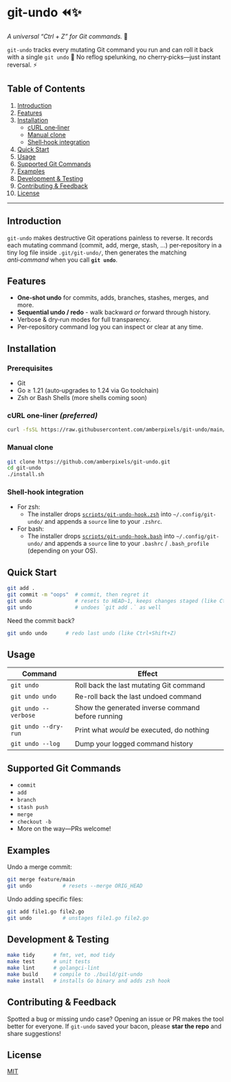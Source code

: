 # git-undo ⏪✨

*A universal “Ctrl + Z” for Git commands.* 🔄

`git-undo` tracks every mutating Git command you run and can roll it back with a single `git undo` 🚀
No reflog spelunking, no cherry‑picks—just instant reversal. ⚡

## Table of Contents
1. [Introduction](#introduction)
2. [Features](#features)
3. [Installation](#installation)
   - [cURL one‑liner](#curl-one-liner-preferred)
   - [Manual clone](#manual-clone)
   - [Shell‑hook integration](#shell-hook-integration)
4. [Quick Start](#quick-start)
5. [Usage](#usage)
6. [Supported Git Commands](#supported-git-commands)
7. [Examples](#examples)
8. [Development & Testing](#development--testing)
9. [Contributing & Feedback](#contributing--feedback)
10. [License](#license)

---

## Introduction
`git-undo` makes destructive Git operations painless to reverse.
It records each mutating command (commit, add, merge, stash, …) per‑repository in a tiny log file inside `.git/git-undo/`,
then generates the matching *anti‑command* when you call **`git undo`**.

## Features
- **One‑shot undo** for commits, adds, branches, stashes, merges, and more.
- **Sequential undo / redo** - walk backward *or* forward through history.
- Verbose & dry‑run modes for full transparency.
- Per‑repository command log you can inspect or clear at any time.

## Installation

### Prerequisites
* Git
* Go ≥ 1.21 (auto‑upgrades to 1.24 via Go toolchain)
* Zsh or Bash Shells (more shells coming soon)

### cURL one‑liner *(preferred)*

```bash
curl -fsSL https://raw.githubusercontent.com/amberpixels/git-undo/main/install.sh | bash
```

### Manual clone
```bash
git clone https://github.com/amberpixels/git-undo.git
cd git-undo
./install.sh
```

### Shell‑hook integration
- For zsh:
  - The installer drops [`scripts/git-undo-hook.zsh`](scripts/git-undo-hook.zsh) into `~/.config/git-undo/`
and appends a `source` line to your `.zshrc`.
- For bash:
  - The installer drops [`scripts/git-undo-hook.bash`](scripts/git-undo-hook.bash) into `~/.config/git-undo/`
and appends a `source` line to your `.bashrc` / `.bash_profile` (depending on your OS).

## Quick Start
```bash
git add .
git commit -m "oops"  # commit, then regret it
git undo              # resets to HEAD~1, keeps changes staged (like Ctrl+Z)
git undo              # undoes `git add .` as well
```

Need the commit back?
```bash
git undo undo      # redo last undo (like Ctrl+Shift+Z)
```

## Usage
| Command              | Effect                                            |
|----------------------|---------------------------------------------------|
| `git undo`           | Roll back the last mutating Git command           |
| `git undo undo`      | Re-roll back the last undoed command              |
| `git undo --verbose` | Show the generated inverse command before running |
| `git undo --dry-run` | Print what *would* be executed, do nothing        |
| `git undo --log`     | Dump your logged command history                  |


## Supported Git Commands
* `commit`
* `add`
* `branch`
* `stash push`
* `merge`
* `checkout -b`
* More on the way—PRs welcome!

## Examples
Undo a merge commit:
```bash
git merge feature/main
git undo          # resets --merge ORIG_HEAD
```

Undo adding specific files:
```bash
git add file1.go file2.go
git undo          # unstages file1.go file2.go
```

## Development & Testing
```bash
make tidy      # fmt, vet, mod tidy
make test      # unit tests
make lint      # golangci‑lint
make build     # compile to ./build/git-undo
make install   # installs Go binary and adds zsh hook
```
## Contributing & Feedback
Spotted a bug or missing undo case?
Opening an issue or PR makes the tool better for everyone.
If `git-undo` saved your bacon, please **star the repo** and share suggestions!

## License
[MIT](LICENSE)
